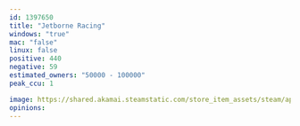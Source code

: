 ```yaml
---
id: 1397650
title: "Jetborne Racing"
windows: "true"
mac: "false"
linux: false
positive: 440
negative: 59
estimated_owners: "50000 - 100000"
peak_ccu: 1

image: https://shared.akamai.steamstatic.com/store_item_assets/steam/apps/1397650/header.jpg?t=1625066280
opinions:
---
```

